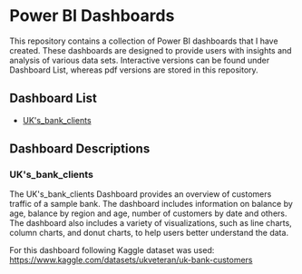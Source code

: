 # Power BI Dashboards

This repository contains a collection of Power BI dashboards that I have created. These dashboards are designed to provide users with insights and analysis of various data sets. Interactive versions can be found under Dashboard List, whereas pdf versions are stored in this repository.

## Dashboard List

- [UK's_bank_clients](https://app.powerbi.com/view?r=eyJrIjoiMWYxNGRhYmItMTY3Zi00YTAyLWExOGUtM2FjMWY2YjNhZTFhIiwidCI6IjhjMGE5ZTVhLWJjNGItNGE5My1iM2ZkLWNmOWI5MWYyZjM3YyIsImMiOjl9)

## Dashboard Descriptions

### UK's_bank_clients

The UK's_bank_clients Dashboard provides an overview of customers traffic of a sample bank. The dashboard includes information on  balance by age, balance by region and age, number of customers by date and others. The dashboard also includes a variety of visualizations, such as line charts, column charts, and donut charts, to help users better understand the data.

For this dashboard following Kaggle dataset was used: https://www.kaggle.com/datasets/ukveteran/uk-bank-customers
